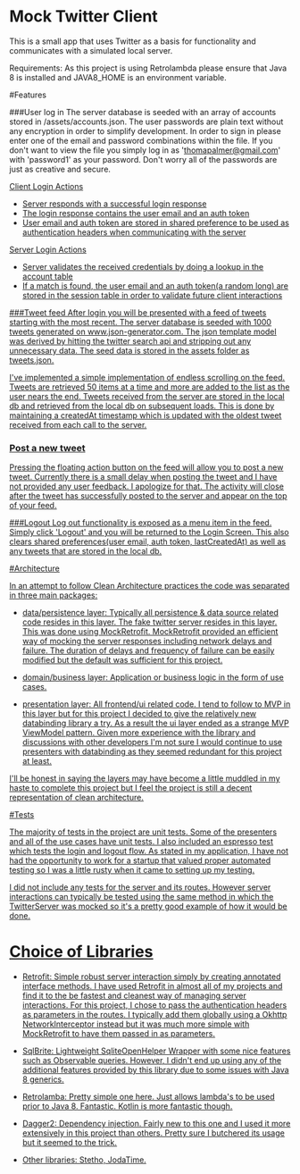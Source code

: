 # Mock Twitter Client

This is a small app that uses Twitter as a basis for functionality and communicates with a simulated local server.

Requirements: As this project is using Retrolambda please ensure that Java 8 is installed and JAVA8_HOME is an environment variable.

#Features

###User log in
The server database is seeded with an array of accounts stored in /assets/accounts.json. The user passwords are plain text
without any encryption in order to simplify development. In order to sign in please enter one of the email and password
combinations within the file. If you don't want to view the file you simply log in as 'thomapalmer@gmail.com' with 'password1'
as your password. Don't worry all of the passwords are just as creative and secure.

<u>Client Login Actions

- Server responds with a successful login response
- The login response contains the user email and an auth token
- User email and auth token are stored in shared preference to be used as authentication headers when communicating with the server

<u>Server Login Actions
- Server validates the received credentials by doing a lookup in the account table
- If a match is found, the user email and an auth token(a random long) are stored in the session table in order to validate future client interactions

###Tweet feed
After login you will be presented with a feed of tweets starting with the most recent. The server database is seeded with 1000 tweets
generated on www.json-generator.com. The json template model was derived by hitting the twitter search api and stripping out
any unnecessary data. The seed data is stored in the assets folder as tweets.json.

I've implemented a simple implementation of endless
scrolling on the feed. Tweets are retrieved 50 items at a time and more are added to the list as the user nears the end. Tweets received from the server
are stored in the local db and retrieved from the local db on subsequent loads. This is done by maintaining a createdAt timestamp which is
updated with the oldest tweet received from each call to the server.

### Post a new tweet

Pressing the floating action button on the feed will allow you to post a new tweet. Currently there is a small delay when posting the tweet
and I have not provided any user feedback. I apologize for that. The activity will close after the tweet has successfully posted to the server and appear
on the top of your feed.

###Logout
Log out functionality is exposed as a menu item in the feed. Simply click 'Logout' and you will be returned to the Login Screen.
This also clears shared preferences(user email, auth token, lastCreatedAt) as well as any tweets that are stored in the local db.

#Architecture

In an attempt to follow Clean Architecture practices the code was separated in three main packages:
- data/persistence layer: Typically all persistence & data source related code resides in this layer. The fake twitter server resides
in this layer. This was done using MockRetrofit. MockRetrofit provided an efficient way of mocking the server responses including
network delays and failure. The duration of delays and frequency of failure can be easily modified but the default was sufficient for
this project.

- domain/business layer: Application or business logic in the form of use cases.

- presentation layer: All frontend/ui related code. I tend to follow to MVP in this layer but for this
project I decided to give the relatively new databinding library a try. As a result the ui layer ended as a strange
MVP ViewModel pattern. Given more experience with the library and discussions with other developers I'm not sure I would
continue to use presenters with databinding as they seemed redundant for this project at least.

I'll be honest in saying the layers may have become a little muddled in my haste to complete this project but I feel the project
is still a decent representation of clean architecture.

#Tests

The majority of tests in the project are unit tests. Some of the presenters and all of the use cases have unit tests.
I also included an espresso test which tests the login and logout flow. As stated in my application, I have not had the opportunity
to work for a startup that valued proper automated testing so I was a little rusty when it came to setting up my testing.

I did not include any tests for the server and its routes. However server interactions can typically be tested using the same method
in which the TwitterServer was mocked so it's a pretty good example of how it would be done.


# Choice of Libraries

- Retrofit: Simple robust server interaction simply by creating annotated interface methods. I have used Retrofit in almost
all of my projects and find it to the be fastest and cleanest way of managing server interactions. For this project, I chose
to pass the authentication headers as parameters in the routes. I typically add them globally using a Okhttp NetworkInterceptor
instead but it was much more simple with MockRetrofit to have them passed in as parameters.

- SqlBrite: Lightweight SqliteOpenHelper Wrapper with some nice features such as Observable queries. However, I didn't end up using any
of the additional features provided by this library due to some issues with Java 8 generics.

- Retrolamba: Pretty simple one here. Just allows lambda's to be used prior to Java 8. Fantastic. Kotlin is more fantastic though.

- Dagger2: Dependency injection. Fairly new to this one and I used it more extensively in this project than others. Pretty sure
I butchered its usage but it seemed to the trick.

- Other libraries: Stetho, JodaTime.



